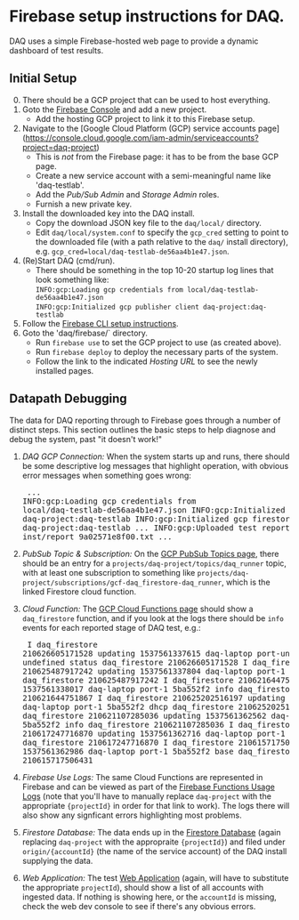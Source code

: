 # Firebase setup instructions for DAQ.

DAQ uses a simple Firebase-hosted web page to provide a dynamic dashboard
of test results.

## Initial Setup

0. There should be a GCP project that can be used to host everything.
1. Goto the [Firebase Console](https://console.firebase.google.com/) and add a new project.
   * Add the hosting GCP project to link it to this Firebase setup.
2. Navigate to the
[Google Cloud Platform (GCP) service accounts page]
(https://console.cloud.google.com/iam-admin/serviceaccounts?project=daq-project)
   * This is <em>not</em> from the Firebase page: it has to be from the base GCP page.
   * Create a new service account with a semi-meaningful name like 'daq-testlab'.
   * Add the _Pub/Sub Admin_ and _Storage Admin_ roles.
   * Furnish a new private key.
4. Install the downloaded key into the DAQ install.
   * Copy the download JSON key file to the `daq/local/` directory.
   * Edit `daq/local/system.conf` to specify the `gcp_cred` setting to point to the downloaded file
     (with a path relative to the `daq/` install directory), e.g.
     `gcp_cred=local/daq-testlab-de56aa4b1e47.json`.
5. (Re)Start DAQ (cmd/run).
   * There should be something in the top 10-20 startup log lines that look something like:
     <br>`INFO:gcp:Loading gcp credentials from local/daq-testlab-de56aa4b1e47.json`
     <br>`INFO:gcp:Initialized gcp publisher client daq-project:daq-testlab`
6. Follow the [Firebase CLI setup instructions](https://firebase.google.com/docs/cli/).
7. Goto the 'daq/firebase/` directory.
   * Run `firebase use` to set the GCP project to use (as created above).
   * Run `firebase deploy` to deploy the necessary parts of the system.
   * Follow the link to the indicated _Hosting URL_ to see the newly installed pages.

## Datapath Debugging

The data for DAQ reporting through to Firebase goes through a number of distinct steps. This
section outlines the basic steps to help diagnose and debug the system, past "it doesn't work!"

1. <em>DAQ GCP Connection:</em>
When the system starts up and runs, there should be some descriptive log messages that highlight
operation, with obvious error messages when something goes wrong:<pre>
<em>...</em>
INFO:gcp:Loading gcp credentials from local/daq-testlab-de56aa4b1e47.json
INFO:gcp:Initialized gcp pub/sub daq-project:daq-testlab
INFO:gcp:Initialized gcp firestore daq-project:daq-testlab
<em>...</em>
INFO:gcp:Uploaded test report to inst/report_9a02571e8f00.txt
<em>...</em>
</pre>

2. <em>PubSub Topic & Subscription:</em>
On the [GCP PubSub Topics page](https://console.cloud.google.com/cloudpubsub/topicList), there
should be an entry for a `projects/daq-project/topics/daq_runner` topic, with at least one
subscription to something like `projects/daq-project/subscriptions/gcf-daq_firestore-daq_runner`,
which is the linked Firestore cloud function.

3. <em>Cloud Function:</em>
The [GCP Cloud Functions page](https://console.cloud.google.com/functions/list) should show a
`daq_firestore` function, and if you look at the logs there should be `info` events for each
reported stage of DAQ test, e.g.:<pre>
I  daq_firestore 210626605171528 updating 1537561337615 daq-laptop port-undefined undefined status daq_firestore 210626605171528
I  daq_firestore 210625487917242 updating 1537561337804 daq-laptop port-1 5ba552f2 sanity daq_firestore 210625487917242
I  daq_firestore 210621644751867 updating 1537561338017 daq-laptop port-1 5ba552f2 info daq_firestore 210621644751867
I  daq_firestore 210625202516197 updating 1537561338223 daq-laptop port-1 5ba552f2 dhcp daq_firestore 210625202516197
I  daq_firestore 210621107285036 updating 1537561362562 daq-laptop port-1 5ba552f2 info daq_firestore 210621107285036
I  daq_firestore 210617247716870 updating 1537561362716 daq-laptop port-1 5ba552f2 dhcp daq_firestore 210617247716870
I  daq_firestore 210615717506431 updating 1537561362986 daq-laptop port-1 5ba552f2 base daq_firestore 210615717506431</pre>

4. <em>Firebase Use Logs:</em>
The same Cloud Functions are represented in Firebase and can be viewed as part of the
[Firebase Functions Usage Logs](https://console.firebase.google.com/project/daq-project/functions/usage/current-billing/execution-count)
(note that you'll have to manually replace `daq-project` with the appropriate `{projectId}` in order for that link to work).
The logs there will also show any signficant errors highlighting most problems.

5. <em>Firestore Database:</em>
The data ends up in the
[Firestore Database](https://console.cloud.google.com/firestore/data/origin?project=daq-project)
(again replacing `daq-project` with the appropraite `{projectId}`)
and filed under `origin/{accountId}` (the name of the service account) of the DAQ install supplying the data.

6. <em>Web Application:</em>
The test [Web Application](https://daq-project.firebaseapp.com/) (again, will have to substitute the appropriate `projectId`),
should show a list of all accounts with ingested data. If nothing is showing here, or the `accountId` is missing,
check the web dev console to see if there's any obvious errors.
